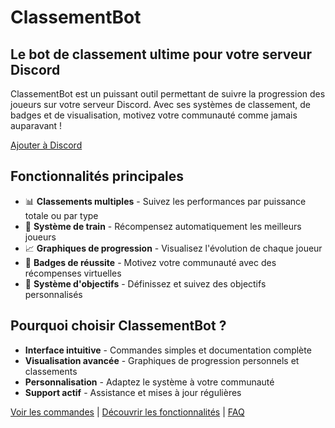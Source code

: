 # ClassementBot

## Le bot de classement ultime pour votre serveur Discord

ClassementBot est un puissant outil permettant de suivre la progression des joueurs sur votre serveur Discord. Avec ses systèmes de classement, de badges et de visualisation, motivez votre communauté comme jamais auparavant !

[Ajouter à Discord](https://discord.com/api/oauth2/authorize?client_id=1338609444644458586&permissions=8&scope=bot%20applications.commands)

## Fonctionnalités principales

- 📊 **Classements multiples** - Suivez les performances par puissance totale ou par type
- 🚂 **Système de train** - Récompensez automatiquement les meilleurs joueurs
- 📈 **Graphiques de progression** - Visualisez l'évolution de chaque joueur
- 🏅 **Badges de réussite** - Motivez votre communauté avec des récompenses virtuelles
- 🎯 **Système d'objectifs** - Définissez et suivez des objectifs personnalisés

## Pourquoi choisir ClassementBot ?

- **Interface intuitive** - Commandes simples et documentation complète
- **Visualisation avancée** - Graphiques de progression personnels et classements
- **Personnalisation** - Adaptez le système à votre communauté
- **Support actif** - Assistance et mises à jour régulières

[Voir les commandes](commands.md) | [Découvrir les fonctionnalités](features.md) | [FAQ](faq.md)
